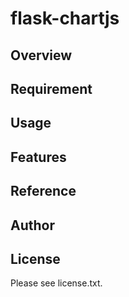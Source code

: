 # flask-chartjs 

## Overview


## Requirement


## Usage


## Features


## Reference


## Author


## License

Please see license.txt.
